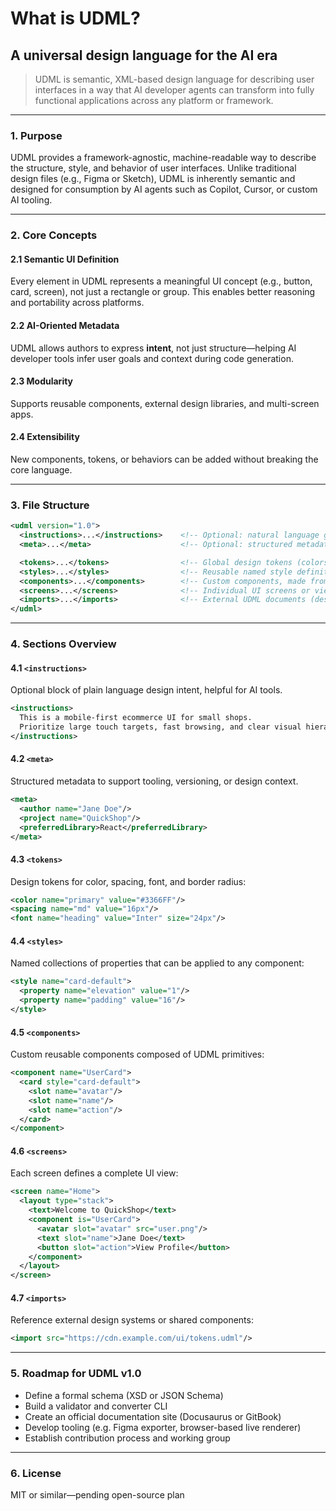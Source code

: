 # What is UDML?



## A universal design language for the AI era

> UDML is semantic, XML-based design language for describing user interfaces in a way that AI developer agents can transform into fully functional applications across any platform or framework.

***

### 1. Purpose

UDML provides a framework-agnostic, machine-readable way to describe the structure, style, and behavior of user interfaces. Unlike traditional design files (e.g., Figma or Sketch), UDML is inherently semantic and designed for consumption by AI agents such as Copilot, Cursor, or custom AI tooling.

***

### 2. Core Concepts

#### 2.1 Semantic UI Definition

Every element in UDML represents a meaningful UI concept (e.g., button, card, screen), not just a rectangle or group. This enables better reasoning and portability across platforms.

#### 2.2 AI-Oriented Metadata

UDML allows authors to express **intent**, not just structure—helping AI developer tools infer user goals and context during code generation.

#### 2.3 Modularity

Supports reusable components, external design libraries, and multi-screen apps.

#### 2.4 Extensibility

New components, tokens, or behaviors can be added without breaking the core language.

***

### 3. File Structure

```xml
<udml version="1.0">
  <instructions>...</instructions>    <!-- Optional: natural language guidance for AI agents -->
  <meta>...</meta>                    <!-- Optional: structured metadata -->

  <tokens>...</tokens>                <!-- Global design tokens (colors, spacing, typography) -->
  <styles>...</styles>                <!-- Reusable named style definitions -->
  <components>...</components>        <!-- Custom components, made from base elements -->
  <screens>...</screens>              <!-- Individual UI screens or views -->
  <imports>...</imports>              <!-- External UDML documents (design libraries) -->
</udml>
```

***

### 4. Sections Overview

#### 4.1 `<instructions>`

Optional block of plain language design intent, helpful for AI tools.

```xml
<instructions>
  This is a mobile-first ecommerce UI for small shops.
  Prioritize large touch targets, fast browsing, and clear visual hierarchy.
</instructions>
```

#### 4.2 `<meta>`

Structured metadata to support tooling, versioning, or design context.

```xml
<meta>
  <author name="Jane Doe"/>
  <project name="QuickShop"/>
  <preferredLibrary>React</preferredLibrary>
</meta>
```

#### 4.3 `<tokens>`

Design tokens for color, spacing, font, and border radius:

```xml
<color name="primary" value="#3366FF"/>
<spacing name="md" value="16px"/>
<font name="heading" value="Inter" size="24px"/>
```

#### 4.4 `<styles>`

Named collections of properties that can be applied to any component:

```xml
<style name="card-default">
  <property name="elevation" value="1"/>
  <property name="padding" value="16"/>
</style>
```

#### 4.5 `<components>`

Custom reusable components composed of UDML primitives:

```xml
<component name="UserCard">
  <card style="card-default">
    <slot name="avatar"/>
    <slot name="name"/>
    <slot name="action"/>
  </card>
</component>
```

#### 4.6 `<screens>`

Each screen defines a complete UI view:

```xml
<screen name="Home">
  <layout type="stack">
    <text>Welcome to QuickShop</text>
    <component is="UserCard">
      <avatar slot="avatar" src="user.png"/>
      <text slot="name">Jane Doe</text>
      <button slot="action">View Profile</button>
    </component>
  </layout>
</screen>
```

#### 4.7 `<imports>`

Reference external design systems or shared components:

```xml
<import src="https://cdn.example.com/ui/tokens.udml"/>
```

***

### 5. Roadmap for UDML v1.0

* Define a formal schema (XSD or JSON Schema)
* Build a validator and converter CLI
* Create an official documentation site (Docusaurus or GitBook)
* Develop tooling (e.g. Figma exporter, browser-based live renderer)
* Establish contribution process and working group

***

### 6. License

MIT or similar—pending open-source plan
